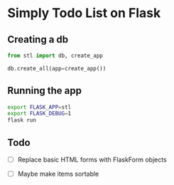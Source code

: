 # Simply Todo List on Flask

## Creating a db

```python
from stl import db, create_app

db.create_all(app=create_app())
```

## Running the app

```bash
export FLASK_APP=stl
export FLASK_DEBUG=1
flask run
```

## Todo

- [ ] Replace basic HTML forms with FlaskForm objects

- [ ] Maybe make items sortable
